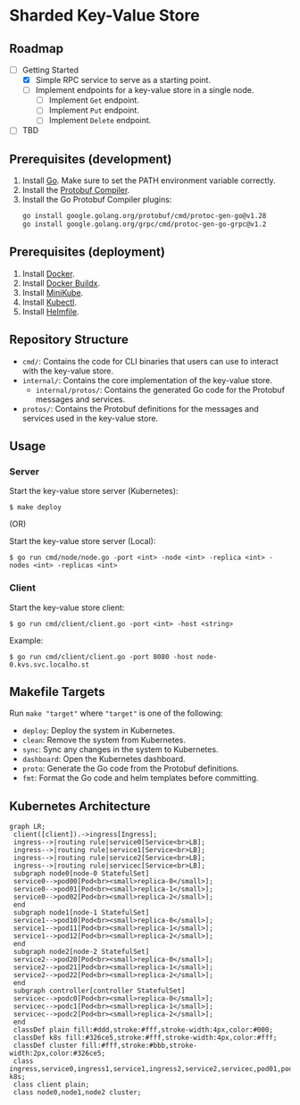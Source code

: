 # Sharded Key-Value Store

## Roadmap
- [ ] Getting Started
  - [x] Simple RPC service to serve as a starting point.
  - [ ] Implement endpoints for a key-value store in a single node.
    - [ ] Implement `Get` endpoint.
    - [ ] Implement `Put` endpoint.
    - [ ] Implement `Delete` endpoint.
- [ ] TBD

## Prerequisites (development)
1. Install [Go](https://go.dev/doc/install). Make sure to set the PATH environment variable correctly.
2. Install the [Protobuf Compiler](https://grpc.io/docs/protoc-installation).
3. Install the Go Protobuf Compiler plugins:
    ```bash
    go install google.golang.org/protobuf/cmd/protoc-gen-go@v1.28
    go install google.golang.org/grpc/cmd/protoc-gen-go-grpc@v1.2
    ```

## Prerequisites (deployment)
1. Install [Docker](https://docs.docker.com/get-docker/).
2. Install [Docker Buildx](https://github.com/docker/buildx?tab=readme-ov-file#installing).
3. Install [MiniKube](https://minikube.sigs.k8s.io/docs/start/).
4. Install [Kubectl](https://kubernetes.io/docs/tasks/tools/#kubectl).
4. Install [Helmfile](https://helmfile.readthedocs.io/en/latest/#installation).

## Repository Structure

- `cmd/`: Contains the code for CLI binaries that users can use to interact with the key-value store.
- `internal/`: Contains the core implementation of the key-value store.
  - `internal/protos/`: Contains the generated Go code for the Protobuf messages and services.
- `protos/`: Contains the Protobuf definitions for the messages and services used in the key-value store.

## Usage

### Server
Start the key-value store server (Kubernetes):
```console
$ make deploy
```

(OR)

Start the key-value store server (Local):
```console
$ go run cmd/node/node.go -port <int> -node <int> -replica <int> -nodes <int> -replicas <int>
```

### Client
Start the key-value store client:
```console
$ go run cmd/client/client.go -port <int> -host <string>
```

Example:
```console
$ go run cmd/client/client.go -port 8080 -host node-0.kvs.svc.localho.st
```

## Makefile Targets

Run `make "target"` where `"target"` is one of the following:
- `deploy`: Deploy the system in Kubernetes.
- `clean`: Remove the system from Kubernetes.
- `sync`: Sync any changes in the system to Kubernetes.
- `dashboard`: Open the Kubernetes dashboard.
- `proto`: Generate the Go code from the Protobuf definitions.
- `fmt`: Format the Go code and helm templates before committing.

## Kubernetes Architecture

```mermaid
graph LR;
 client([client]).->ingress[Ingress];
 ingress-->|routing rule|service0[Service<br>LB];
 ingress-->|routing rule|service1[Service<br>LB];
 ingress-->|routing rule|service2[Service<br>LB];
 ingress-->|routing rule|servicec[Service<br>LB];
 subgraph node0[node-0 StatefulSet]
 service0-->pod00[Pod<br><small>replica-0</small>];
 service0-->pod01[Pod<br><small>replica-1</small>];
 service0-->pod02[Pod<br><small>replica-2</small>];
 end
 subgraph node1[node-1 StatefulSet]
 service1-->pod10[Pod<br><small>replica-0</small>];
 service1-->pod11[Pod<br><small>replica-1</small>];
 service1-->pod12[Pod<br><small>replica-2</small>];
 end
 subgraph node2[node-2 StatefulSet]
 service2-->pod20[Pod<br><small>replica-0</small>];
 service2-->pod21[Pod<br><small>replica-1</small>];
 service2-->pod22[Pod<br><small>replica-2</small>];
 end
 subgraph controller[controller StatefulSet]
 servicec-->podc0[Pod<br><small>replica-0</small>];
 servicec-->podc1[Pod<br><small>replica-1</small>];
 servicec-->podc2[Pod<br><small>replica-2</small>];
 end
 classDef plain fill:#ddd,stroke:#fff,stroke-width:4px,color:#000;
 classDef k8s fill:#326ce5,stroke:#fff,stroke-width:4px,color:#fff;
 classDef cluster fill:#fff,stroke:#bbb,stroke-width:2px,color:#326ce5;
 class ingress,service0,ingress1,service1,ingress2,service2,servicec,pod01,pod02,pod00,pod11,pod12,pod10,pod21,pod22,pod20,podc0,podc1,podc2 k8s;
 class client plain;
 class node0,node1,node2 cluster;
```
